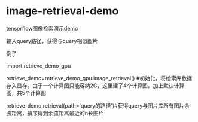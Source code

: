 # image-retrieval-demo
tensorflow图像检索演示demo

输入query路径，获得与query相似图片

例子

import retrieve_demo_gpu

retrieve_demo=retrieve_demo_gpu.image_retrieval() #初始化，将检索库数据存入显存。由于一个计算图只能容纳2G，这里建了4个计算图，加上默认计算图，共5个计算图

retrieve_demo.retrieval(path='query的路径')#获得query与图片库所有图片余弦距离，排序得到余弦距离最近的n长图片
